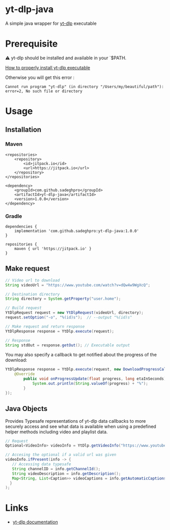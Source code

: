 # yt-dlp-java

A simple java wrapper for [yt-dlp](https://github.com/yt-dlp/yt-dlp) executable

# Prerequisite

:warning: yt-dlp should be installed and available in your `$PATH.

[How to properly install yt-dlp executable](https://github.com/yt-dlp/yt-dlp#installation)

Otherwise you will get this error :

`Cannot run program "yt-dlp" (in directory "/Users/my/beautiful/path"): error=2, No such file or directory`

# Usage

## Installation

### Maven

```
<repositories>
    <repository>
        <id>jitpack.io</id>
        <url>https://jitpack.io</url>
    </repository>
</repositories>
```

```
<dependency>
    <groupId>com.github.sadeghpro</groupId>
    <artifactId>yt-dlp-java</artifactId>
    <version>1.0.0</version>
</dependency>
```


### Gradle

```
dependencies {
    implementation 'com.github.sadeghpro:yt-dlp-java:1.0.0'
}
```

```
repositories {
    maven { url 'https://jitpack.io' }
}
```

## Make request

```java
// Video url to download
String videoUrl = "https://www.youtube.com/watch?v=dQw4w9WgXcQ";

// Destination directory
String directory = System.getProperty("user.home");

// Build request
YtDlpRequest request = new YtDlpRequest(videoUrl, directory);
request.setOption("-o", "%(id)s");	// --output "%(id)s"

// Make request and return response
YtDlpResponse response = YtDlp.execute(request);

// Response
String stdOut = response.getOut(); // Executable output
```

You may also specify a callback to get notified about the progress of the download:

```java
YtDlpResponse response = YtDlp.execute(request, new DownloadProgressCallback() {
    @Override
        public void onProgressUpdate(float progress, long etaInSeconds) {
            System.out.println(String.valueOf(progress) + "%");
        }
});
```

## Java Objects
Provides Typesafe representations of yt-dlp data callbacks to more securely access and see what data is available when using a predefined helper methods including video and playlist data.

```java
// Request
Optional<VideoInfo> videoInfo = YtDlp.getVideoInfo("https://www.youtube.com/watch?v=dQw4w9WgXcQ");

// Accesing the optional if a valid url was given
videoInfo.ifPresent(info -> {
   // Accessing data typesafe
   String channelID = info.getChannelId();
   String videoDescription = info.getDescription();
   Map<String, List<Caption>> videoCaptions = info.getAutomaticCaptions();
  }
);
```

# Links
* [yt-dlp documentation](https://github.com/yt-dlp/yt-dlp)
